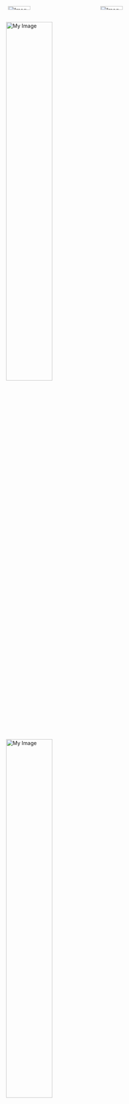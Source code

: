 <div style="display: flex;">
  <div style="flex: 50%; padding: 5px;">
    <img src="https://i.pinimg.com/originals/80/15/d0/8015d0f57ecd0b56d4592e10f58ba8dc.gif" alt="Image 1" style="width: 50%;" />
  </div>
  <div style="flex: 50%; padding: 5px;">
    <img src="https://thumbs.gfycat.com/ImpassionedClutteredFallowdeer-size_restricted.gif" alt="Image 2" style="width: 50%;" />
  </div>
</div>

<img src="https://i.pinimg.com/originals/80/15/d0/8015d0f57ecd0b56d4592e10f58ba8dc.gif" alt="My Image" width="50%" />
<img src="https://thumbs.gfycat.com/ImpassionedClutteredFallowdeer-size_restricted.gif" alt="My Image" width="50%" />


<h1>Socials</h1>

[![Facebook](https://img.shields.io/badge/Facebook-1877f2?style=for-the-badge&logo=facebook&logoColor=white)](https://www.facebook.com/profile.php?id=100010171811268/)
[![Steam](https://img.shields.io/badge/Steam-000000?style=for-the-badge&logo=steam&logoColor=white)](https://steamcommunity.com/id/monkey_gay_midget/)
[![Instagram](https://img.shields.io/badge/Instagram-e4405f?style=for-the-badge&logo=instagram&logoColor=white)](https://www.instagram.com/shonoo.o/)


